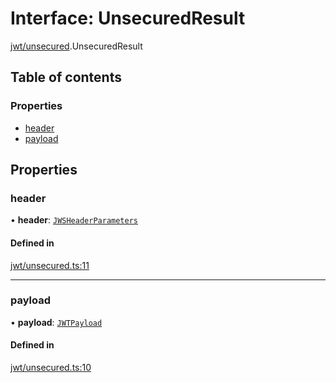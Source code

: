 # Interface: UnsecuredResult

[jwt/unsecured](../modules/jwt_unsecured.md).UnsecuredResult

## Table of contents

### Properties

- [header](jwt_unsecured.UnsecuredResult.md#header)
- [payload](jwt_unsecured.UnsecuredResult.md#payload)

## Properties

### header

• **header**: [`JWSHeaderParameters`](types.JWSHeaderParameters.md)

#### Defined in

[jwt/unsecured.ts:11](https://github.com/panva/jose/blob/v3.19.0/src/jwt/unsecured.ts#L11)

___

### payload

• **payload**: [`JWTPayload`](types.JWTPayload.md)

#### Defined in

[jwt/unsecured.ts:10](https://github.com/panva/jose/blob/v3.19.0/src/jwt/unsecured.ts#L10)
